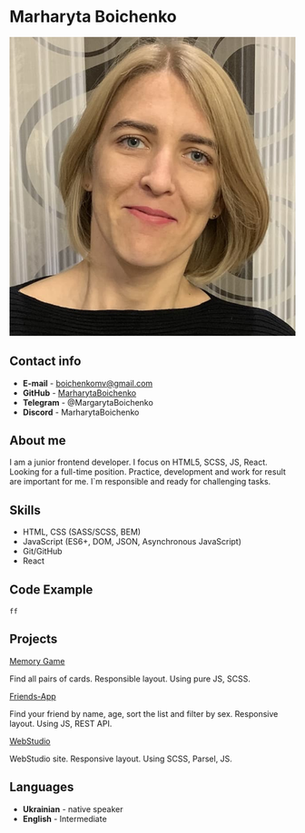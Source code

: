 # Marharyta Boichenko

![фото](/photo.jpg)

## Contact info

- **E-mail** - boichenkomv@gmail.com
- **GitHub** - [MarharytaBoichenko](https://github.com/MarharytaBoichenko)
- **Telegram** - @MargarytaBoichenko
- **Discord** - MarharytaBoichenko

## About me

I am a junior frontend developer. I focus on HTML5, SCSS, JS, React. Looking for a full-time position. Practice, development and work for result are important for me. I`m responsible and ready for challenging tasks.

## Skills

- HTML, CSS (SASS/SCSS, BEM)
- JavaScript (ES6+, DOM, JSON, Asynchronous JavaScript)
- Git/GitHub
- React

## Code Example

```
ff
```

## Projects

[Memory Game](https://marharytaboichenko.github.io/Memory-pair-game/)

Find all pairs of cards. Responsible layout. Using pure JS, SCSS.

[Friends-App](https://marharytaboichenko.github.io/Friends-App/)

Find your friend by name, age, sort the list and filter by sex. Responsive layout. Using JS, REST API.

[WebStudio](https://marharytaboichenko.github.io/goit-markup-hw-08/)

WebStudio site. Responsive layout. Using SCSS, Parsel, JS.

## Languages

- **Ukrainian** - native speaker
- **English** - Intermediate
